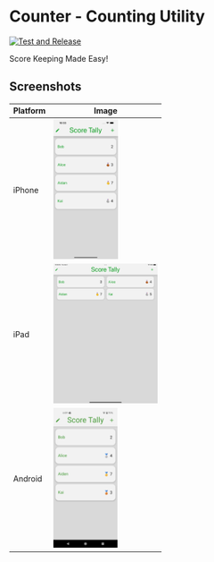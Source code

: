 # Counter - Counting Utility
[![Test and Release](https://github.com/hbiede/Score-Tally/actions/workflows/test-release.yaml/badge.svg)](https://github.com/hbiede/Score-Tally/actions/workflows/test-release.yaml)

Score Keeping Made Easy!

## Screenshots

| Platform | Image                                                      |
|----------|------------------------------------------------------------|
| iPhone   | <img src="screenshots/iPhone-Medium-List.png" height=250/> |
| iPad     | <img src="screenshots/iPadPro6-List.png" height=250/>      |
| Android  | <img src="screenshots/Android-List.png" height=250/>       |
